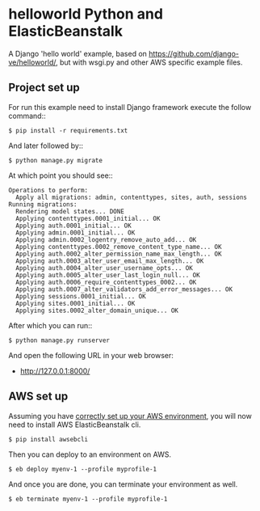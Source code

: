 # helloworld Python and ElasticBeanstalk

A Django 'hello world' example, based on https://github.com/django-ve/helloworld/, but with wsgi.py and other AWS specific example files.

## Project set up

For run this example need to install Django
framework execute the follow command::

    $ pip install -r requirements.txt

And later followed by::

    $ python manage.py migrate

At which point you should see::

    Operations to perform:
      Apply all migrations: admin, contenttypes, sites, auth, sessions
    Running migrations:
      Rendering model states... DONE
      Applying contenttypes.0001_initial... OK
      Applying auth.0001_initial... OK
      Applying admin.0001_initial... OK
      Applying admin.0002_logentry_remove_auto_add... OK
      Applying contenttypes.0002_remove_content_type_name... OK
      Applying auth.0002_alter_permission_name_max_length... OK
      Applying auth.0003_alter_user_email_max_length... OK
      Applying auth.0004_alter_user_username_opts... OK
      Applying auth.0005_alter_user_last_login_null... OK
      Applying auth.0006_require_contenttypes_0002... OK
      Applying auth.0007_alter_validators_add_error_messages... OK
      Applying sessions.0001_initial... OK
      Applying sites.0001_initial... OK
      Applying sites.0002_alter_domain_unique... OK

After which you can run::

    $ python manage.py runserver

And open the following URL in your web browser:

 - http://127.0.0.1:8000/

## AWS set up

Assuming you have [correctly set up your AWS environment](http://kinoshita.eti.br/2016/10/04/using-the-aws-api-with-python/), you will now need to install AWS ElasticBeanstalk cli.

    $ pip install awsebcli

Then you can deploy to an environment on AWS.

    $ eb deploy myenv-1 --profile myprofile-1

And once you are done, you can terminate your environment as well.

    $ eb terminate myenv-1 --profile myprofile-1
